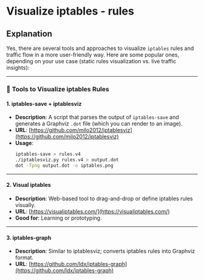 # Visualize iptables - rules 

## Explanation 

Yes, there are several tools and approaches to visualize `iptables` rules and traffic flow in a more user-friendly way. Here are some popular ones, depending on your use case (static rules visualization vs. live traffic insights):

---

### 🔧 **Tools to Visualize iptables Rules**

#### 1. **iptables-save + iptablesviz**
- **Description**: A script that parses the output of `iptables-save` and generates a Graphviz `.dot` file (which you can render to an image).
- **URL**: [https://github.com/milo2012/iptablesviz](https://github.com/milo2012/iptablesviz)
- **Usage**:
  ```bash
  iptables-save > rules.v4
  ./iptablesviz.py rules.v4 > output.dot
  dot -Tpng output.dot -o iptables.png
  ```

---

#### 2. **Visual iptables**
- **Description**: Web-based tool to drag-and-drop or define iptables rules visually.
- **URL**: [https://visualiptables.com/](https://visualiptables.com/)
- **Good for**: Learning or prototyping.

---

#### 3. **iptables-graph**
- **Description**: Similar to iptablesviz; converts iptables rules into Graphviz format.
- **URL**: [https://github.com/ldx/iptables-graph](https://github.com/ldx/iptables-graph)

